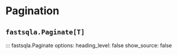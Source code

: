 # Pagination

## `fastsqla.Paginate[T]`

::: fastsqla.Paginate
    options:
        heading_level: false
        show_source: false
